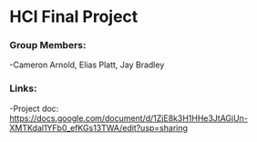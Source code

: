 # HCI Final Project
### Group Members: 
-Cameron Arnold, Elias Platt, Jay Bradley

### Links:
-Project doc: https://docs.google.com/document/d/1ZjE8k3H1HHe3JtAGjUn-XMTKdal1YFb0_efKGs13TWA/edit?usp=sharing
